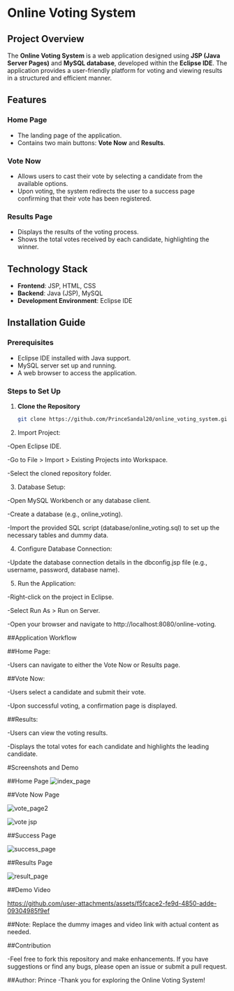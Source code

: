 # Online Voting System

## Project Overview

The **Online Voting System** is a web application designed using **JSP (Java Server Pages)** and **MySQL database**, developed within the **Eclipse IDE**. The application provides a user-friendly platform for voting and viewing results in a structured and efficient manner.

## Features

### Home Page
- The landing page of the application.
- Contains two main buttons: **Vote Now** and **Results**.

### Vote Now
- Allows users to cast their vote by selecting a candidate from the available options.
- Upon voting, the system redirects the user to a success page confirming that their vote has been registered.

### Results Page
- Displays the results of the voting process.
- Shows the total votes received by each candidate, highlighting the winner.

## Technology Stack

- **Frontend**: JSP, HTML, CSS
- **Backend**: Java (JSP), MySQL
- **Development Environment**: Eclipse IDE

## Installation Guide

### Prerequisites
- Eclipse IDE installed with Java support.
- MySQL server set up and running.
- A web browser to access the application.

### Steps to Set Up

1. **Clone the Repository**
   ```bash
   git clone https://github.com/PrinceSandal20/online_voting_system.git


2. Import Project:

-Open Eclipse IDE.

-Go to File > Import > Existing Projects into Workspace.

-Select the cloned repository folder.

3. Database Setup:

-Open MySQL Workbench or any database client.

-Create a database (e.g., online_voting).

-Import the provided SQL script (database/online_voting.sql) to set up the necessary tables and dummy data.

4. Configure Database Connection:

-Update the database connection details in the dbconfig.jsp file (e.g., username, password, database name).

5. Run the Application:

-Right-click on the project in Eclipse.

-Select Run As > Run on Server.

-Open your browser and navigate to http://localhost:8080/online-voting.

##Application Workflow

##Home Page:

-Users can navigate to either the Vote Now or Results page.

##Vote Now:

-Users select a candidate and submit their vote.

-Upon successful voting, a confirmation page is displayed.

##Results:

-Users can view the voting results.

-Displays the total votes for each candidate and highlights the leading candidate.

#Screenshots and Demo

##Home Page
![index_page](https://github.com/user-attachments/assets/16719c9f-99bc-4f22-b19e-1ea05da5cda3)



##Vote Now Page

![vote_page2](https://github.com/user-attachments/assets/667d83eb-62e0-4ffb-ab3a-205dc0760172)

![vote jsp](https://github.com/user-attachments/assets/a3ffb3b5-7e10-4265-87eb-c4cab59a05c8)

##Success Page


![success_page](https://github.com/user-attachments/assets/e8ea751b-0036-43e6-aba7-2b26c46e2a47)

##Results Page


![result_page](https://github.com/user-attachments/assets/274777ea-7c74-4ce1-89df-5a1b9742a771)

##Demo Video



https://github.com/user-attachments/assets/f5fcace2-fe9d-4850-adde-09304985f9ef



##Note: Replace the dummy images and video link with actual content as needed.

##Contribution

-Feel free to fork this repository and make enhancements. If you have suggestions or find any bugs, please open an issue or submit a pull request.


##Author: Prince
-Thank you for exploring the Online Voting System!
